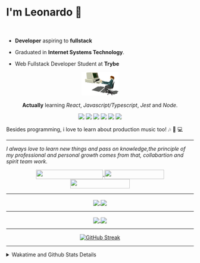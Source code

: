 # I'm Leonardo 🌈
<p align="center">
<img src="https://upload.wikimedia.org/wikipedia/en/thumb/0/05/Flag_of_Brazil.svg/1200px-Flag_of_Brazil.svg.png" width=20 height=15 / >
<img src="https://upload.wikimedia.org/wikipedia/commons/2/2b/Bandeira_do_estado_de_S%C3%A3o_Paulo.svg" width=20 height=15 / >
</p>

- <b>Developer</b> aspiring to <b>fullstack</b>

- Graduated in <b>Internet Systems Technology</b>.

- Web Fullstack Developer Student at <b>Trybe</b>

<div align="center">

<img src="./img/computer.gif" width="100px">

**Actually** learning _React_, _Javascript/Typescript_, _Jest_ and  _Node_. 

</div>
       
<p align="center">
<img src="https://badges.aleen42.com/src/react.svg">
<img src="https://badges.aleen42.com/src/redux.svg"> 
<img src="https://badges.aleen42.com/src/javascript.svg">
<img src="https://badges.aleen42.com/src/typescript.svg">
<img src="https://badges.aleen42.com/src/jest_1.svg">
<img src="https://badges.aleen42.com/src/node.svg">
<br>
</p>

Besides programming, i love to learn about production music too! :notes: :musical_keyboard: :computer:

* * *

<i>I always love to learn new things and pass on knowledge,the principle of my professional and personal growth comes from that, collabartion and spirit team work.</i><br>

<div align="center">
       
<a href="https://www.linkedin.com/in/lcds90/">
  <img align="center" src="https://img.shields.io/static/v1?logo=linkedin&label=linkedin&message=lcds90&color=blue&style=for-the-badge" height=25 width=180/>
</a>
<a href="http://lcds.me">
  <img align="center" src="https://img.shields.io/static/v1?&label=Portflio&message=site&color=green&style=for-the-badge" height=25 width=160/>
</a>
<a href="mailto:lcds90@gmail.com">
  <img align="center" src="https://img.shields.io/static/v1?&logo=gmail&label=Send&message=Email&color=red&style=for-the-badge" height=25 width=160/>
</a>
       
</div>

* * *

<div align="center">
<a href="https://wakatime.com/@lcds90">
  <img align="center" src="https://github-readme-stats.vercel.app/api/top-langs/?username=lcds90&langs_count=10&theme=gruvbox&layout=compact&include_all_commits=true" width="400px"/>
</a>
<a href="https://wakatime.com/@lcds90">
  <img align="center" width="400px" src="https://github-readme-stats.vercel.app/api?username=lcds90&count_private=true&theme=gruvbox"/>
</a>
</div>

* * *

<div align="center">
 <a href="https://wakatime.com/@lcds90">
  <img align="center" width="400px" src="https://github-readme-stats.vercel.app/api/wakatime?username=lcds90&theme=gruvbox&layout=compact"/>
</a>
  <img align="center" width="400px" src="https://github-profile-trophy.vercel.app/?username=lcds90&row=2&column=3&theme=gruvbox"/>

* * *

[![GitHub Streak](https://github-readme-streak-stats.herokuapp.com/?user=lcds90&theme=dark)](https://git.io/streak-stats)

</div>


* * *
       
<details>
       <summary>Wakatime and Github Stats Details</summary>
       <div align="justify">
              
<!--START_SECTION:waka-->
![Profile Views](http://img.shields.io/badge/Profile%20Views-23-blue)

**🐱 My GitHub Data** 

> 🏆 0 Contributions in the Year 2021
 > 
> 📦 556.0 kB Used in GitHub's Storage 
 > 
> 🚫 Not Opted to Hire
 > 
> 📜 64 Public Repositories 
 > 
> 🔑 39 Private Repositories  
 > 
**I'm a Night 🦉** 

```text
🌞 Morning    119 commits    ████░░░░░░░░░░░░░░░░░░░░░   19.44% 
🌆 Daytime    176 commits    ███████░░░░░░░░░░░░░░░░░░   28.76% 
🌃 Evening    199 commits    ████████░░░░░░░░░░░░░░░░░   32.52% 
🌙 Night      118 commits    ████░░░░░░░░░░░░░░░░░░░░░   19.28%

```
📅 **I'm Most Productive on Tuesday** 

```text
Monday       106 commits    ████░░░░░░░░░░░░░░░░░░░░░   17.32% 
Tuesday      116 commits    ████░░░░░░░░░░░░░░░░░░░░░   18.95% 
Wednesday    61 commits     ██░░░░░░░░░░░░░░░░░░░░░░░   9.97% 
Thursday     48 commits     ██░░░░░░░░░░░░░░░░░░░░░░░   7.84% 
Friday       93 commits     ███░░░░░░░░░░░░░░░░░░░░░░   15.2% 
Saturday     90 commits     ███░░░░░░░░░░░░░░░░░░░░░░   14.71% 
Sunday       98 commits     ████░░░░░░░░░░░░░░░░░░░░░   16.01%

```


📊 **This Week I Spent My Time On** 

```text
⌚︎ Time Zone: America/Sao_Paulo

💬 Programming Languages: 
Vue.js                   5 hrs 43 mins       ███████████░░░░░░░░░░░░░░   47.0% 
JavaScript               3 hrs 41 mins       ███████░░░░░░░░░░░░░░░░░░   30.3% 
JSON                     57 mins             ██░░░░░░░░░░░░░░░░░░░░░░░   7.92% 
CSS                      49 mins             █░░░░░░░░░░░░░░░░░░░░░░░░   6.8% 
TypeScript               34 mins             █░░░░░░░░░░░░░░░░░░░░░░░░   4.74%

🔥 Editors: 
VS Code                  12 hrs 10 mins      █████████████████████████   100.0%

🐱‍💻 Projects: 
app-ideas                9 hrs 58 mins       ████████████████████░░░░░   81.95% 
css-grid-cheatsheet      57 mins             ██░░░░░░░░░░░░░░░░░░░░░░░   7.81% 
dashboard                25 mins             ░░░░░░░░░░░░░░░░░░░░░░░░░   3.47% 
kpop-statistics          19 mins             ░░░░░░░░░░░░░░░░░░░░░░░░░   2.68% 
inside-zenvia            16 mins             ░░░░░░░░░░░░░░░░░░░░░░░░░   2.26%

💻 Operating System: 
Linux                    12 hrs 10 mins      █████████████████████████   100.0%

```

**I Mostly Code in JavaScript** 

```text
JavaScript               39 repos            ██████████░░░░░░░░░░░░░░░   42.86% 
HTML                     15 repos            ████░░░░░░░░░░░░░░░░░░░░░   16.48% 
TypeScript               14 repos            ███░░░░░░░░░░░░░░░░░░░░░░   15.38% 
CSS                      6 repos             █░░░░░░░░░░░░░░░░░░░░░░░░   6.59% 
PHP                      5 repos             █░░░░░░░░░░░░░░░░░░░░░░░░   5.49%

```


**Timeline**

![Chart not found](https://raw.githubusercontent.com/lcds90/lcds90/main/charts/bar_graph.png) 


 Last Updated on 17/11/2021
<!--END_SECTION:waka-->
              
              
   </div>
</details>
       
       
</div>
